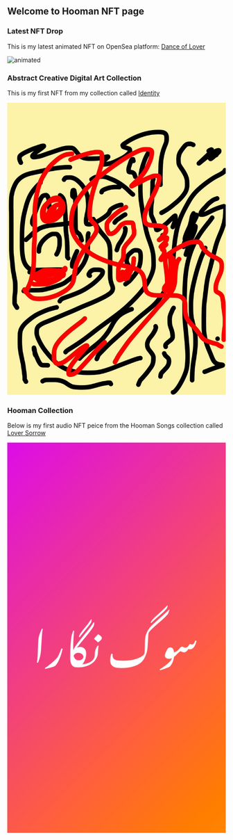 ## Welcome to Hooman NFT page

### Latest NFT Drop

This is my latest animated NFT on OpenSea platform:
[Dance of Lover](https://opensea.io/assets/0x495f947276749ce646f68ac8c248420045cb7b5e/3656066525500525417872901239179745872468704855560215118739963799206958727169)

![animated](/assets/FullSizeRender.jpg)

### Abstract Creative Digital Art Collection

This is my first NFT from my collection called [Identity](https://opensea.io/assets/0x495f947276749ce646f68ac8c248420045cb7b5e/3656066525500525417872901239179745872468704855560215118739963797007935471617)

![identity](/assets/first_nft.jpg)

### Hooman Collection

Below is my first audio NFT peice from the Hooman Songs collection called [Lover Sorrow](https://opensea.io/assets/0x495f947276749ce646f68ac8c248420045cb7b5e/3656066525500525417872901239179745872468704855560215118739963798107447099393)

![Soog Negara](/assets/soog_negara.JPG)
